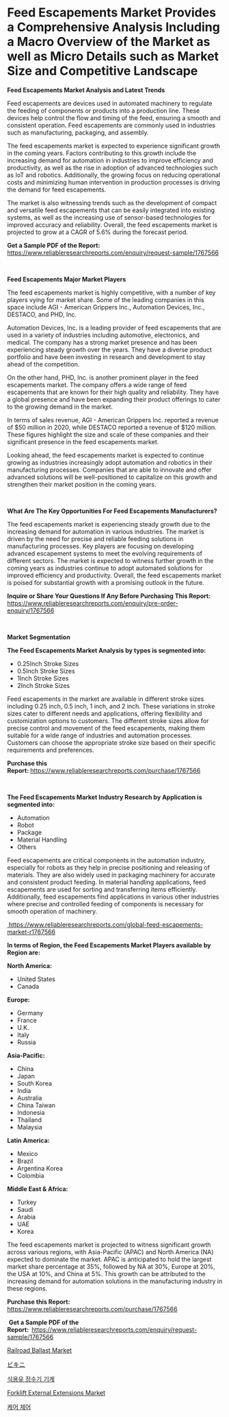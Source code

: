 <p><h1>Feed Escapements Market Provides a Comprehensive Analysis Including a Macro Overview of the Market as well as Micro Details such as Market Size and Competitive Landscape</h1></p><p><strong>Feed Escapements Market Analysis and Latest Trends</strong></p>
<p><p>Feed escapements are devices used in automated machinery to regulate the feeding of components or products into a production line. These devices help control the flow and timing of the feed, ensuring a smooth and consistent operation. Feed escapements are commonly used in industries such as manufacturing, packaging, and assembly.</p><p>The feed escapements market is expected to experience significant growth in the coming years. Factors contributing to this growth include the increasing demand for automation in industries to improve efficiency and productivity, as well as the rise in adoption of advanced technologies such as IoT and robotics. Additionally, the growing focus on reducing operational costs and minimizing human intervention in production processes is driving the demand for feed escapements.</p><p>The market is also witnessing trends such as the development of compact and versatile feed escapements that can be easily integrated into existing systems, as well as the increasing use of sensor-based technologies for improved accuracy and reliability. Overall, the feed escapements market is projected to grow at a CAGR of 5.6% during the forecast period.</p></p>
<p><strong>Get a Sample PDF of the Report:&nbsp;</strong> <a href="https://www.reliableresearchreports.com/enquiry/request-sample/1767566">https://www.reliableresearchreports.com/enquiry/request-sample/1767566</a></p>
<p>&nbsp;</p>
<p><strong>Feed Escapements Major Market Players</strong></p>
<p><p>The feed escapements market is highly competitive, with a number of key players vying for market share. Some of the leading companies in this space include AGI - American Grippers Inc., Automation Devices, Inc., DESTACO, and PHD, Inc.</p><p>Automation Devices, Inc. is a leading provider of feed escapements that are used in a variety of industries including automotive, electronics, and medical. The company has a strong market presence and has been experiencing steady growth over the years. They have a diverse product portfolio and have been investing in research and development to stay ahead of the competition.</p><p>On the other hand, PHD, Inc. is another prominent player in the feed escapements market. The company offers a wide range of feed escapements that are known for their high quality and reliability. They have a global presence and have been expanding their product offerings to cater to the growing demand in the market.</p><p>In terms of sales revenue, AGI - American Grippers Inc. reported a revenue of $50 million in 2020, while DESTACO reported a revenue of $120 million. These figures highlight the size and scale of these companies and their significant presence in the feed escapements market.</p><p>Looking ahead, the feed escapements market is expected to continue growing as industries increasingly adopt automation and robotics in their manufacturing processes. Companies that are able to innovate and offer advanced solutions will be well-positioned to capitalize on this growth and strengthen their market position in the coming years.</p></p>
<p>&nbsp;</p>
<p><strong>What Are The Key Opportunities For Feed Escapements Manufacturers?</strong></p>
<p><p>The feed escapements market is experiencing steady growth due to the increasing demand for automation in various industries. The market is driven by the need for precise and reliable feeding solutions in manufacturing processes. Key players are focusing on developing advanced escapement systems to meet the evolving requirements of different sectors. The market is expected to witness further growth in the coming years as industries continue to adopt automated solutions for improved efficiency and productivity. Overall, the feed escapements market is poised for substantial growth with a promising outlook in the future.</p></p>
<p><strong>Inquire or Share Your Questions If Any Before Purchasing This Report:</strong> <a href="https://www.reliableresearchreports.com/enquiry/pre-order-enquiry/1767566">https://www.reliableresearchreports.com/enquiry/pre-order-enquiry/1767566</a></p>
<p>&nbsp;</p>
<p><strong>Market Segmentation</strong></p>
<p><strong>The Feed Escapements Market Analysis by types is segmented into:</strong></p>
<p><ul><li>0.25Inch Stroke Sizes</li><li>0.5Inch Stroke Sizes</li><li>1Inch Stroke Sizes</li><li>2Inch Stroke Sizes</li></ul></p>
<p><p>Feed escapements in the market are available in different stroke sizes including 0.25 inch, 0.5 inch, 1 inch, and 2 inch. These variations in stroke sizes cater to different needs and applications, offering flexibility and customization options to customers. The different stroke sizes allow for precise control and movement of the feed escapements, making them suitable for a wide range of industries and automation processes. Customers can choose the appropriate stroke size based on their specific requirements and preferences.</p></p>
<p><strong>Purchase this Report:&nbsp;</strong><a href="https://www.reliableresearchreports.com/purchase/1767566">https://www.reliableresearchreports.com/purchase/1767566</a></p>
<p>&nbsp;</p>
<p><strong>The Feed Escapements Market Industry Research by Application is segmented into:</strong></p>
<p><ul><li>Automation</li><li>Robot</li><li>Package</li><li>Material Handling</li><li>Others</li></ul></p>
<p><p>Feed escapements are critical components in the automation industry, especially for robots as they help in precise positioning and releasing of materials. They are also widely used in packaging machinery for accurate and consistent product feeding. In material handling applications, feed escapements are used for sorting and transferring items efficiently. Additionally, feed escapements find applications in various other industries where precise and controlled feeding of components is necessary for smooth operation of machinery.</p></p>
<p><a href="https://www.reliableresearchreports.com/global-feed-escapements-market-r1767566">&nbsp;https://www.reliableresearchreports.com/global-feed-escapements-market-r1767566</a></p>
<p><strong>In terms of Region, the Feed Escapements Market Players available by Region are:</strong></p>
<p>
    <p> <strong> North America: </strong>
        <ul>
            <li>United States</li>
            <li>Canada</li>
        </ul>
        </p> 
    <p> <strong> Europe: </strong>
        <ul>
            <li>Germany</li>
            <li>France</li>
            <li>U.K.</li>
            <li>Italy</li>
            <li>Russia</li>
        </ul>
        </p> 
    <p> <strong> Asia-Pacific: </strong>
        <ul>
            <li>China</li>
            <li>Japan</li>
            <li>South Korea</li>
            <li>India</li>
            <li>Australia</li>
            <li>China Taiwan</li>
            <li>Indonesia</li>
            <li>Thailand</li>
            <li>Malaysia</li>
        </ul>
        </p> 
    <p> <strong> Latin America: </strong>
        <ul>
            <li>Mexico</li>
            <li>Brazil</li>
            <li>Argentina Korea</li>
            <li>Colombia</li>
        </ul>
        </p> 
    <p> <strong> Middle East & Africa: </strong>
        <ul>
            <li>Turkey</li>
            <li>Saudi</li>
            <li>Arabia</li>
            <li>UAE</li>
            <li>Korea</li>
        </ul>
    </p>
    </p>
<p><p>The feed escapements market is projected to witness significant growth across various regions, with Asia-Pacific (APAC) and North America (NA) expected to dominate the market. APAC is anticipated to hold the largest market share percentage at 35%, followed by NA at 30%, Europe at 20%, the USA at 10%, and China at 5%. This growth can be attributed to the increasing demand for automation solutions in the manufacturing industry in these regions.</p></p>
<p><strong>Purchase this Report: </strong><a href="https://www.reliableresearchreports.com/purchase/1767566">https://www.reliableresearchreports.com/purchase/1767566</a></p>
<p>&nbsp;<strong>Get a Sample PDF of the Report:&nbsp;&nbsp;</strong><a href="https://www.reliableresearchreports.com/enquiry/request-sample/1767566">https://www.reliableresearchreports.com/enquiry/request-sample/1767566</a></p>
<p><strong></strong></p>
<p><p><a href="https://frill-swim-3cd.notion.site/Analyzing-Railroad-Ballast-Market-Global-Industry-Perspective-and-Forecast-2024-to-2031-10af91dc96854c58b0c5204e792886ea">Railroad Ballast Market</a></p><p><a href="https://github.com/MosesSpinka1914/Market-Research-Report-List-1/blob/main/737215140133.md">ビキニ</a></p><p><a href="https://github.com/bunxhcci35271755/Market-Research-Report-List-1/blob/main/219603437961.md">식용유 정수기 기계</a></p><p><a href="https://github.com/derrinmiltonellis35gcl/Market-Research-Report-List-2/blob/main/forklift-external-extensions-market.md">Forklift External Extensions Market</a></p><p><a href="https://github.com/fredrickeglers/Market-Research-Report-List-1/blob/main/291581937962.md">케어 체어</a></p></p>